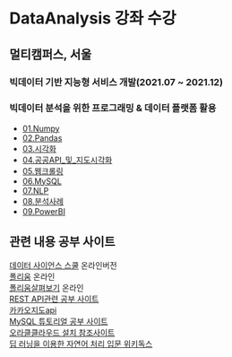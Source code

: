 # DataAnalysis 강좌 수강

## 멀티캠퍼스, 서울
### 빅데이터 기반 지능형 서비스 개발(2021.07 ~ 2021.12)
### 빅데이터 분석을 위한 프로그래밍 & 데이터 플랫폼 활용

- [01.Numpy](https://github.com/dongkyuseo/DataAnalysis/tree/main/01.Numpy)
- [02.Pandas](https://github.com/dongkyuseo/DataAnalysis/tree/main/02.Pandas)
- [03.시각화](https://github.com/dongkyuseo/DataAnalysis/tree/main/03.%EC%8B%9C%EA%B0%81%ED%99%94)
- [04.공공API_및_지도시각화](https://github.com/dongkyuseo/DataAnalysis/tree/main/04.%EA%B3%B5%EA%B3%B5API_%EB%B0%8F_%EC%A7%80%EB%8F%84%EC%8B%9C%EA%B0%81%ED%99%94)
- [05.웹크롤링](https://github.com/dongkyuseo/DataAnalysis/tree/main/05.Crwaling%20Web)
- [06.MySQL](https://github.com/dongkyuseo/DataAnalysis/tree/main/06.MySQL)
- [07.NLP](https://github.com/dongkyuseo/DataAnalysis/tree/main/07.NLP)
- [08.분석사례](https://github.com/dongkyuseo/DataAnalysis/tree/main/08.%EB%B6%84%EC%84%9D%EC%82%AC%EB%A1%80)
- [09.PowerBI](https://github.com/dongkyuseo/DataAnalysis/tree/main/09.PowerBI)

## 관련 내용 공부 사이트
[데이터 사이언스 스쿨](https://datascienceschool.net/intro.html) 온라인버전<br>
[폴리움](http://python-visualization.github.io/folium/quickstart.html#Getting-Started) 온라인<br>
[폴리움살펴보기](https://dailyheumsi.tistory.com/144) 온라인<br>
[REST API관련 공부 사이트](https://meetup.toast.com/posts/92)<br>
[카카오지도api](https://developers.kakao.com/docs/latest/ko/local/dev-guide)<br>
[MySQL 튜토리얼 공부 사이트](https://www.w3schools.com/mysql/default.asp)<br>
[오라클클라우드 설치 참조사이트](http://andang72.blogspot.com/2020/10/part1.html)<br>
[딥 러닝을 이용한 자연어 처리 입문 위키독스](https://wikidocs.net/book/2155)